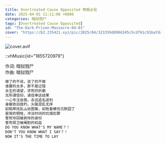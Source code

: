 ```yaml
---
title: Overtreated Cause Opposited 物极必反
date: 2025-04-01 11:11:08 +0800
categories: 暗狱戮尸
tags: [Overtreated Cause Opposited]
id: "The-Dark-Prison-Massacre-04-01"
cover: "https://b2.235421.xyz/pic/2025/04/323359d890d245c5cd761c91ba7da752.avif"
---
```


![cover.avif](https://b2.235421.xyz/pic/2025/04/323359d890d245c5cd761c91ba7da752.avif)

::vhMusic{id="1855720979"}

作词: 暗狱戮尸  
作曲: 暗狱戮尸  

```txt
做了的不说，说了的不做
谁要的太多，那不是过错
永生的渴望，求死的折磨
无所谓信仰，请信奉这结果
一心专注自我，永远追名逐利
身躯依旧腐朽，头脑混乱无序
如稻草扰乱山谷图案，如牲畜模仿沉默园丁
是我的牺牲，冲淡时间的饥饿犯罪
誓死夺回被剥夺的身份
誓死捍卫被阉割的权益
DO YOU KNOW WHAT'S MY NAME？！
DON'T YOU KNOW WHAT I SAY？！
NOW IT'S THE TIME TO LAY
```